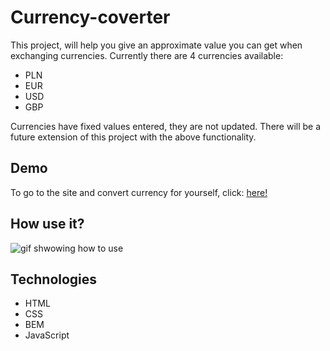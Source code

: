 # Currency-coverter

This project, will help you give an approximate value you can get when exchanging currencies. Currently there are 4 currencies available:
- PLN
- EUR
- USD
- GBP

Currencies have fixed values entered, they are not updated. There will be a future extension of this project with the above functionality. 

## Demo

To go to the site and convert currency for yourself, click: [here!](https://nawrockimateusz.github.io/currency-coverter/)

## How use it?

![gif shwowing how to use](https://i.imgur.com/etVAiLW.gif)

## Technologies
- HTML
- CSS
- BEM
- JavaScript
